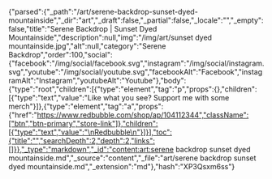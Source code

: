 {"parsed":{"_path":"/art/serene-backdrop-sunset-dyed-mountainside","_dir":"art","_draft":false,"_partial":false,"_locale":"","_empty":false,"title":"Serene Backdrop | Sunset Dyed Mountainside","description":null,"img":"/img/art/sunset dyed mountainside.jpg","alt":null,"category":"Serene Backdrop","order":100,"social":{"facebook":"/img/social/facebook.svg","instagram":"/img/social/instagram.svg","youtube":"/img/social/youtube.svg","facebookAlt":"Facebook","instagramAlt":"Instagram","youtubeAlt":"Youtube"},"body":{"type":"root","children":[{"type":"element","tag":"p","props":{},"children":[{"type":"text","value":"Like what you see? Support me with some merch"}]},{"type":"element","tag":"a","props":{"href":"https://www.redbubble.com/shop/ap/104112344","className":["btn","btn-primary","store-link"]},"children":[{"type":"text","value":"\nRedbubble\n"}]}],"toc":{"title":"","searchDepth":2,"depth":2,"links":[]}},"_type":"markdown","_id":"content:art:serene backdrop sunset dyed mountainside.md","_source":"content","_file":"art/serene backdrop sunset dyed mountainside.md","_extension":"md"},"hash":"XP3Qsxm6ss"}